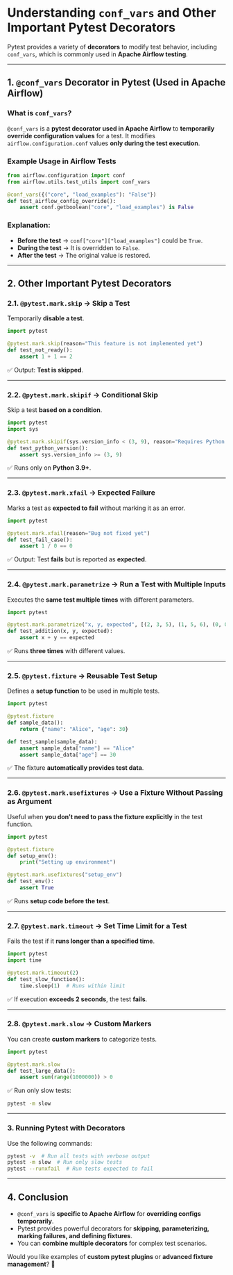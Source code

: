 # **Understanding `conf_vars` and Other Important Pytest Decorators**  

Pytest provides a variety of **decorators** to modify test behavior, including `conf_vars`, which is commonly used in **Apache Airflow testing**.  

---

## **1. `@conf_vars` Decorator in Pytest (Used in Apache Airflow)**  

### **What is `conf_vars`?**  
`@conf_vars` is a **pytest decorator used in Apache Airflow** to **temporarily override configuration values** for a test. It modifies `airflow.configuration.conf` values **only during the test execution**.  

### **Example Usage in Airflow Tests**  
```python
from airflow.configuration import conf
from airflow.utils.test_utils import conf_vars

@conf_vars({("core", "load_examples"): "False"})
def test_airflow_config_override():
    assert conf.getboolean("core", "load_examples") is False
```
### **Explanation:**  
- **Before the test** → `conf["core"]["load_examples"]` could be `True`.  
- **During the test** → It is overridden to `False`.  
- **After the test** → The original value is restored.  

---

## **2. Other Important Pytest Decorators**  

### **2.1. `@pytest.mark.skip` → Skip a Test**  
Temporarily **disable a test**.  

```python
import pytest

@pytest.mark.skip(reason="This feature is not implemented yet")
def test_not_ready():
    assert 1 + 1 == 2
```
✅ Output: **Test is skipped**.

---

### **2.2. `@pytest.mark.skipif` → Conditional Skip**  
Skip a test **based on a condition**.  

```python
import pytest
import sys

@pytest.mark.skipif(sys.version_info < (3, 9), reason="Requires Python 3.9+")
def test_python_version():
    assert sys.version_info >= (3, 9)
```
✅ Runs only on **Python 3.9+**.

---

### **2.3. `@pytest.mark.xfail` → Expected Failure**  
Marks a test as **expected to fail** without marking it as an error.  

```python
import pytest

@pytest.mark.xfail(reason="Bug not fixed yet")
def test_fail_case():
    assert 1 / 0 == 0
```
✅ Output: Test **fails** but is reported as **expected**.

---

### **2.4. `@pytest.mark.parametrize` → Run a Test with Multiple Inputs**  
Executes the **same test multiple times** with different parameters.  

```python
import pytest

@pytest.mark.parametrize("x, y, expected", [(2, 3, 5), (1, 5, 6), (0, 0, 0)])
def test_addition(x, y, expected):
    assert x + y == expected
```
✅ Runs **three times** with different values.

---

### **2.5. `@pytest.fixture` → Reusable Test Setup**  
Defines a **setup function** to be used in multiple tests.  

```python
import pytest

@pytest.fixture
def sample_data():
    return {"name": "Alice", "age": 30}

def test_sample(sample_data):
    assert sample_data["name"] == "Alice"
    assert sample_data["age"] == 30
```
✅ The fixture **automatically provides test data**.

---

### **2.6. `@pytest.mark.usefixtures` → Use a Fixture Without Passing as Argument**  
Useful when **you don’t need to pass the fixture explicitly** in the test function.  

```python
import pytest

@pytest.fixture
def setup_env():
    print("Setting up environment")

@pytest.mark.usefixtures("setup_env")
def test_env():
    assert True
```
✅ Runs **setup code before the test**.

---

### **2.7. `@pytest.mark.timeout` → Set Time Limit for a Test**  
Fails the test if it **runs longer than a specified time**.  

```python
import pytest
import time

@pytest.mark.timeout(2)
def test_slow_function():
    time.sleep(1)  # Runs within limit
```
✅ If execution **exceeds 2 seconds**, the test **fails**.

---

### **2.8. `@pytest.mark.slow` → Custom Markers**  
You can create **custom markers** to categorize tests.  

```python
import pytest

@pytest.mark.slow
def test_large_data():
    assert sum(range(1000000)) > 0
```
✅ Run only slow tests:
```bash
pytest -m slow
```

---

### **3. Running Pytest with Decorators**  
Use the following commands:  
```bash
pytest -v  # Run all tests with verbose output
pytest -m slow  # Run only slow tests
pytest --runxfail  # Run tests expected to fail
```

---

## **4. Conclusion**  
- `@conf_vars` is **specific to Apache Airflow** for **overriding configs temporarily**.  
- Pytest provides powerful decorators for **skipping, parameterizing, marking failures, and defining fixtures**.  
- You can **combine multiple decorators** for complex test scenarios.  

Would you like examples of **custom pytest plugins** or **advanced fixture management**? 🚀